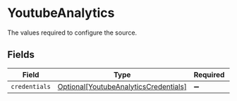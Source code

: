 # YoutubeAnalytics

The values required to configure the source.


## Fields

| Field                                                                                       | Type                                                                                        | Required                                                                                    | Description                                                                                 |
| ------------------------------------------------------------------------------------------- | ------------------------------------------------------------------------------------------- | ------------------------------------------------------------------------------------------- | ------------------------------------------------------------------------------------------- |
| `credentials`                                                                               | [Optional[YoutubeAnalyticsCredentials]](../../models/shared/youtubeanalyticscredentials.md) | :heavy_minus_sign:                                                                          | N/A                                                                                         |